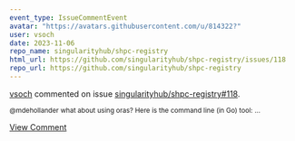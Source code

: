 ```yaml
---
event_type: IssueCommentEvent
avatar: "https://avatars.githubusercontent.com/u/814322?"
user: vsoch
date: 2023-11-06
repo_name: singularityhub/shpc-registry
html_url: https://github.com/singularityhub/shpc-registry/issues/118
repo_url: https://github.com/singularityhub/shpc-registry
---
```


<a href='https://github.com/vsoch' target='_blank'>vsoch</a> commented on issue <a href='https://github.com/singularityhub/shpc-registry/issues/118' target='_blank'>singularityhub/shpc-registry#118</a>.

<small>@mdehollander what about using oras? Here is the command line (in Go) tool:...</small>

<a href='https://github.com/singularityhub/shpc-registry/issues/118' target='_blank'>View Comment</a>